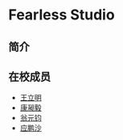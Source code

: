 # Fearless Studio 
## 简介
 
## 在校成员
+ [王立明](https://github.com/fearlessstudio/history/blob/master/2018%E6%88%90%E5%91%98/%E7%8E%8B%E7%AB%8B%E6%98%8E.md)
+ [康昶毅](https://github.com/fearlessstudio/history/blob/master/2018%E6%88%90%E5%91%98/%E5%BA%B7%E6%98%B6%E6%AF%85.md)
+ [翁元钧](https://github.com/fearlessstudio/history/blob/master/2018%E6%88%90%E5%91%98/%E7%BF%81%E5%85%83%E9%92%A7.md)
+ [应鹏沙](https://github.com/fearlessstudio/history/blob/master/2018%E6%88%90%E5%91%98/%E5%BA%94%E9%B9%8F%E6%B2%99.md)
